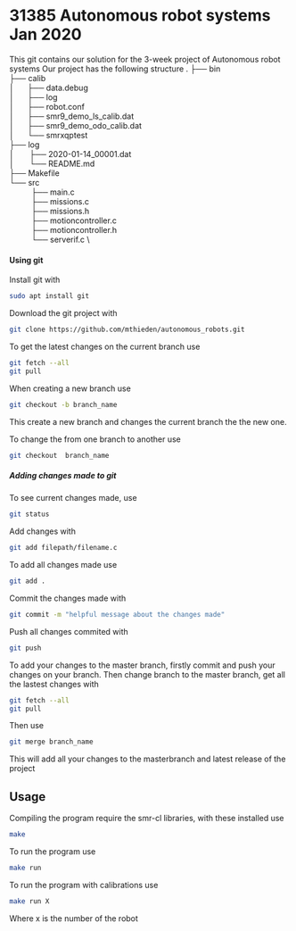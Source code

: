 # 31385 Autonomous robot systems Jan 2020

This git contains our solution for the 3-week project of Autonomous robot systems
Our project has the following structure
.
├── bin \
├── calib \
│      ├── data.debug \
│      ├── log \
│      ├── robot.conf \
│      ├── smr9_demo_ls_calib.dat \
│      ├── smr9_demo_odo_calib.dat \
│      └── smrxqptest \
├── log \
│       ├── 2020-01-14_00001.dat \
│       └── README.md \
├── Makefile \
└── src \
          ├── main.c \
          ├── missions.c \
          ├── missions.h \
          ├── motioncontroller.c \
          ├── motioncontroller.h \
          └── serverif.c \



#### Using git

Install git with

```sh
sudo apt install git
```

Download the git project with

```bash
git clone https://github.com/mthieden/autonomous_robots.git
```

To get the latest changes on the current branch use

```bash
git fetch --all
git pull
```

When creating a new branch use
```bash
git checkout -b branch_name
```
This create a new branch and changes the current branch the the new one.

To change the from one branch to another use
```bash
git checkout  branch_name
```


##### Adding changes made to git

To see current changes made, use
```bash
git status
```

Add changes with
```bash
git add filepath/filename.c
```
To add all changes made use
```bash
git add .
```
Commit the changes made with
```bash
git commit -m "helpful message about the changes made"
```
Push all changes commited with
```bash
git push
```

To add your changes to the master branch, firstly commit and push your changes on your branch. Then change branch to the master branch, get all the lastest changes with

```bash
git fetch --all
git pull
```
Then use
```bash
git merge branch_name
```
This will add all your changes to the masterbranch and latest release of the project

## Usage
Compiling the program require the smr-cl libraries, with these installed use
```bash
make
```
To run the program use
```bash
make run
```

To run the program with calibrations use
```bash
make run X
```
Where x is the number of the robot




